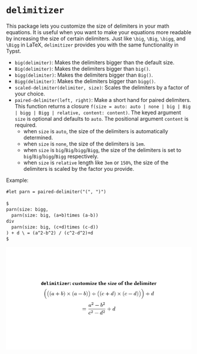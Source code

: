 # `delimitizer`

This package lets you customize the size of delimiters in your math equations. It is useful when you want to make your equations more readable by increasing the size of certain delimiters. Just like `\big`, `\Big`, `\bigg`, and `\Bigg` in LaTeX, `delimitizer` provides you with the same functionality in Typst.

- `big(delimiter)`: Makes the delimiters bigger than the default size.
- `Big(delimiter)`: Makes the delimiters bigger than `big()`.
- `bigg(delimiter)`: Makes the delimiters bigger than `Big()`.
- `Bigg(delimiter)`: Makes the delimiters bigger than `bigg()`.
- `scaled-delimiter(delimiter, size)`: Scales the delimiters by a factor of your choice.
- `paired-delimiter(left, right)`: Make a short hand for paired delimiters. This function returns a closure `f(size = auto: auto | none | big | Big | bigg | Bigg | relative, content: content)`. The keyed argument `size` is optional and defaults to `auto`. The positional argument `content` is required.
  - when `size` is `auto`, the size of the delimiters is automatically determined.
  - when `size` is `none`, the size of the delimiters is `1em`.
  - when `size` is `big`/`Big`/`bigg`/`Bigg`, the size of the delimiters is set to `big`/`Big`/`bigg`/`Bigg` respectively.
  - when `size` is `relative` length like `3em` or `150%`, the size of the delimiters is scaled by the factor you provide.

Example:
```typst
#let parn = paired-delimiter("(", ")")

$
parn(size: bigg,
  parn(size: big, (a+b)times (a-b))
div
  parn(size: big, (c+d)times (c-d))
) + d \ = (a^2-b^2) / (c^2-d^2)+d
$

```

![demo](./demo.svg)